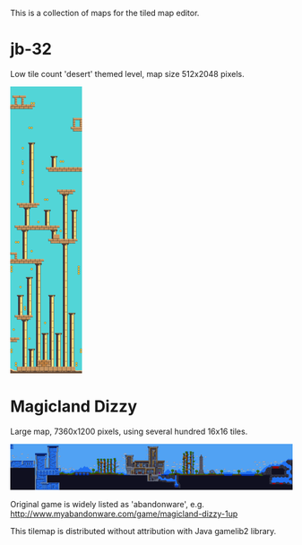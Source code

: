 This is a collection of maps for the tiled map editor.

# jb-32

Low tile count 'desert' themed level, map size 512x2048 pixels.

![screenshot](screenshots/jb-32.png)

# Magicland Dizzy

Large map, 7360x1200 pixels, using several hundred 16x16 tiles.

![screenshot](screenshots/MagicLand.png)

Original game is widely listed as 'abandonware', e.g.
http://www.myabandonware.com/game/magicland-dizzy-1up

This tilemap is distributed without attribution with Java gamelib2 library.
